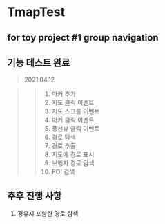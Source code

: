 # TmapTest
## for toy project #1 group navigation
## 기능 테스트 완료

>2021.04.12

> >1. 마커 추가
> >2. 지도 클릭 이벤트
> >3. 지도 스크롤 이벤트
> >4. 마커 클릭 이벤트
> >5. 풍선뷰 클릭 이벤트
> >6. 경로 탐색
> >7. 경로 추출
> >8. 지도에 경로 표시
> >9. 보행자 경로 탐색
> >10. POI 검색

## 추후 진행 사항

1. 경유지 포함한 경로 탐색
